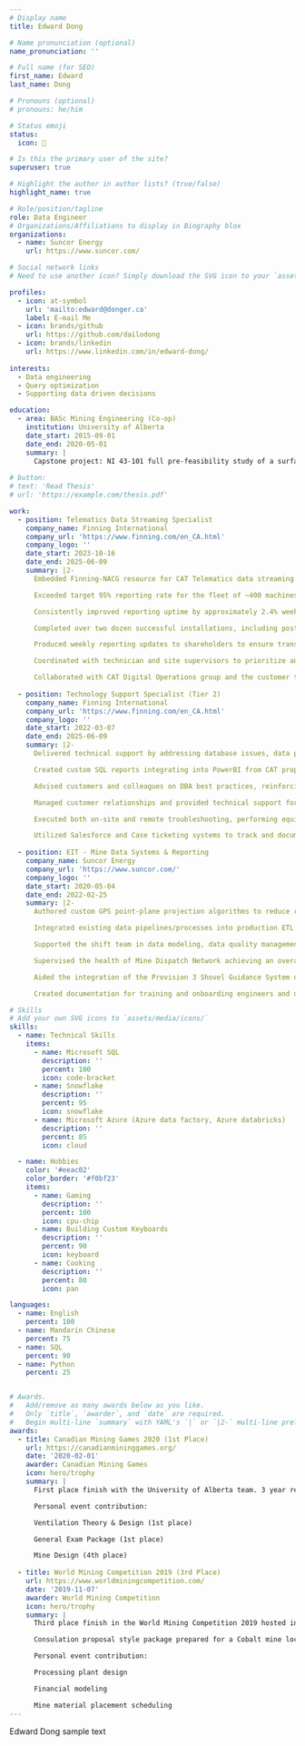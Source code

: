 ```yaml
---
# Display name
title: Edward Dong

# Name pronunciation (optional)
name_pronunciation: ''

# Full name (for SEO)
first_name: Edward
last_name: Dong

# Pronouns (optional)
# pronouns: he/him

# Status emoji
status:
  icon: 🚀

# Is this the primary user of the site?
superuser: true

# Highlight the author in author lists? (true/false)
highlight_name: true

# Role/position/tagline
role: Data Engineer
# Organizations/Affiliations to display in Biography blox
organizations:
  - name: Suncor Energy
    url: https://www.suncor.com/

# Social network links
# Need to use another icon? Simply download the SVG icon to your `assets/media/icons/` folder.

profiles:
  - icon: at-symbol
    url: 'mailto:edward@donger.ca'
    label: E-mail Me
  - icon: brands/github
    url: https://github.com/dailodong
  - icon: brands/linkedin
    url: https://www.linkedin.com/in/edward-dong/
    
interests:
  - Data engineering
  - Query optimization
  - Supporting data driven decisions

education:
  - area: BASc Mining Engineering (Co-op)
    institution: University of Alberta
    date_start: 2015-09-01
    date_end: 2020-05-01
    summary: |
      Capstone project: NI 43-101 full pre-feasibility study of a surface iron mine in Western Australia with complex zoning and enviromental regulatory concerns.
    
# button:
# text: 'Read Thesis'
# url: 'https://example.com/thesis.pdf'

work:
  - position: Telematics Data Streaming Specialist
    company_name: Finning International
    company_url: 'https://www.finning.com/en_CA.html'
    company_logo: ''
    date_start: 2023-10-16
    date_end: 2025-06-09
    summary: |2-
      Embedded Finning-NACG resource for CAT Telematics data streaming uptime, analytics, troubleshooting.

      Exceeded target 95% reporting rate for the fleet of ~400 machines (increase of several percentage points over duration of contract).

      Consistently improved reporting uptime by approximately 2.4% week on week through proactive monitoring and maintenance.

      Completed over two dozen successful installations, including post-commissioning software verification to ensure operational readiness.

      Produced weekly reporting updates to shareholders to ensure transparency and commitment on high priority items.

      Coordinated with technician and site supervisors to prioritize and complete troubleshooting for non-reporting machines.

      Collaborated with CAT Digital Operations group and the customer to navigate software development timelines.
    
  - position: Technology Support Specialist (Tier 2)
    company_name: Finning International
    company_url: 'https://www.finning.com/en_CA.html'
    company_logo: ''
    date_start: 2022-03-07
    date_end: 2025-06-09
    summary: |2-
      Delivered technical support by addressing database issues, data processing requests, and network troubleshooting, leveraging IT support experience.

      Created custom SQL reports integrating into PowerBI from CAT proprietary format (MS SQL, XML).

      Advised customers and colleagues on DBA best practices, reinforcing effective hardware and software troubleshooting.

      Managed customer relationships and provided technical support for CAT MineStar suite, ensuring consistent performance of end-user devices.

      Executed both on-site and remote troubleshooting, performing equipment upgrades, repairs, and servicing to support timely resolution. 

      Utilized Salesforce and Case ticketing systems to track and document IT issues, ensuring clear communication and efficient resolution.
    
  - position: EIT - Mine Data Systems & Reporting
    company_name: Suncor Energy
    company_url: 'https://www.suncor.com/'
    company_logo: ''
    date_start: 2020-05-04
    date_end: 2022-02-25
    summary: |2-
      Authored custom GPS point-plane projection algorithms to reduce runtime of ETL processes by ~90% and merged with short range plan to provide accurate data driven business value (MS SQL and SSIS).

      Integrated existing data pipelines/processes into production ETL (MS SQL and SSIS).

      Supported the shift team in data modeling, data quality management, and business logic translation to identify poor operations performers resulting in a 2 year highest achieving shift.

      Supervised the health of Mine Dispatch Network achieving an overall system availability > 99.8% in 2020.

      Aided the integration of the Provision 3 Shovel Guidance System onto mine operations equipment and continue to provide ongoing real-time technical support.

      Created documentation for training and onboarding engineers and dispatchers for MMS Dispatch 6 and Provision 3.

# Skills
# Add your own SVG icons to `assets/media/icons/`
skills:
  - name: Technical Skills
    items:
      - name: Microsoft SQL
        description: ''
        percent: 100
        icon: code-bracket
      - name: Snowflake
        description: ''
        percent: 95
        icon: snowflake
      - name: Microsoft Azure (Azure data factory, Azure databricks)
        description: ''
        percent: 85
        icon: cloud

  - name: Hobbies
    color: '#eeac02'
    color_border: '#f0bf23'
    items:
      - name: Gaming
        description: ''
        percent: 100
        icon: cpu-chip
      - name: Building Custom Keyboards
        description: ''
        percent: 90
        icon: keyboard
      - name: Cooking
        description: ''
        percent: 80
        icon: pan

languages:
  - name: English
    percent: 100
  - name: Mandarin Chinese
    percent: 75
  - name: SQL
    percent: 90
  - name: Python
    percent: 25


# Awards.
#   Add/remove as many awards below as you like.
#   Only `title`, `awarder`, and `date` are required.
#   Begin multi-line `summary` with YAML's `|` or `|2-` multi-line prefix and indent 2 spaces below.
awards:
  - title: Canadian Mining Games 2020 (1st Place)
    url: https://canadianmininggames.org/
    date: '2020-02-01'
    awarder: Canadian Mining Games
    icon: hero/trophy
    summary: |
      First place finish with the University of Alberta team. 3 year reigning champions. Hosted in Halifax, Nova Scotia.

      Personal event contribution:

      Ventilation Theory & Design (1st place)

      General Exam Package (1st place)

      Mine Design (4th place)
  
  - title: World Mining Competition 2019 (3rd Place)
    url: https://www.worldminingcompetition.com/
    date: '2019-11-07'
    awarder: World Mining Competition
    icon: hero/trophy
    summary: |
      Third place finish in the World Mining Competition 2019 hosted in Saskatoon, SK.

      Consulation proposal style package prepared for a Cobalt mine located in the DRC.

      Personal event contribution:

      Processing plant design

      Financial modeling

      Mine material placement scheduling
---
```


Edward Dong sample text
